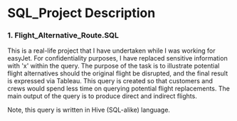# **SQL_Project Description**


### 1. Flight_Alternative_Route.SQL

This is a real-life project that I have undertaken while I was working for easyJet. For confidentiality purposes, I have replaced sensitive information with 'x' within the query. The purpose of the task is to illustrate potential flight alternatives should the original flight be disrupted, and the final result is expressed via Tableau. This query is created so that customers and crews would spend less time on querying potential flight replacements. The main output of the query is to produce direct and indirect flights.

Note, this query is written in Hive (SQL-alike) language. 




